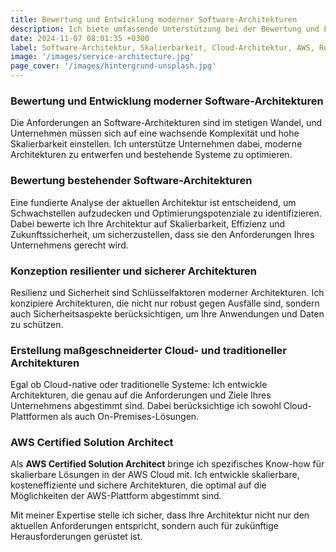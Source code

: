 ```yaml
---
title: Bewertung und Entwicklung moderner Software-Architekturen
description: Ich biete umfassende Unterstützung bei der Bewertung und Entwicklung moderner Software-Architekturen, um Skalierbarkeit und Effizienz sicherzustellen.
date: 2024-11-07 08:01:35 +0300
label: Software-Architektur, Skalierbarkeit, Cloud-Architektur, AWS, Resilienz
image: '/images/service-architecture.jpg'
page_cover: '/images/hintergrund-unsplash.jpg'
---
```


### Bewertung und Entwicklung moderner Software-Architekturen

Die Anforderungen an Software-Architekturen sind im stetigen Wandel, und Unternehmen müssen sich auf eine wachsende Komplexität und hohe Skalierbarkeit einstellen. Ich unterstütze Unternehmen dabei, moderne Architekturen zu entwerfen und bestehende Systeme zu optimieren.

### Bewertung bestehender Software-Architekturen

Eine fundierte Analyse der aktuellen Architektur ist entscheidend, um Schwachstellen aufzudecken und Optimierungspotenziale zu identifizieren. Dabei bewerte ich Ihre Architektur auf Skalierbarkeit, Effizienz und Zukunftssicherheit, um sicherzustellen, dass sie den Anforderungen Ihres Unternehmens gerecht wird.

### Konzeption resilienter und sicherer Architekturen

Resilienz und Sicherheit sind Schlüsselfaktoren moderner Architekturen. Ich konzipiere Architekturen, die nicht nur robust gegen Ausfälle sind, sondern auch Sicherheitsaspekte berücksichtigen, um Ihre Anwendungen und Daten zu schützen.

### Erstellung maßgeschneiderter Cloud- und traditioneller Architekturen

Egal ob Cloud-native oder traditionelle Systeme: Ich entwickle Architekturen, die genau auf die Anforderungen und Ziele Ihres Unternehmens abgestimmt sind. Dabei berücksichtige ich sowohl Cloud-Plattformen als auch On-Premises-Lösungen.

### AWS Certified Solution Architect

Als **AWS Certified Solution Architect** bringe ich spezifisches Know-how für skalierbare Lösungen in der AWS Cloud mit. Ich entwickle skalierbare, kosteneffiziente und sichere Architekturen, die optimal auf die Möglichkeiten der AWS-Plattform abgestimmt sind.

Mit meiner Expertise stelle ich sicher, dass Ihre Architektur nicht nur den aktuellen Anforderungen entspricht, sondern auch für zukünftige Herausforderungen gerüstet ist.
